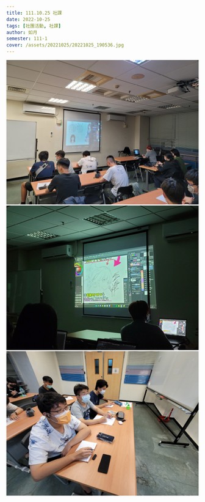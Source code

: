 ```yaml
---
title: 111.10.25 社課
date: 2022-10-25
tags: [社團活動, 社課]
author: 如月
semester: 111-1
cover: /assets/20221025/20221025_190536.jpg
---
```


![20221025_190536.jpg](/assets/20221025/20221025_190536.jpg)
![20221025_193103.jpg](/assets/20221025/20221025_193103.jpg)
![20221025_195754.jpg](/assets/20221025/20221025_195754.jpg)
